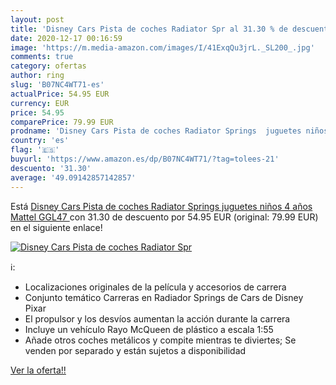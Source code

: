 ```yaml
---
layout: post
title: 'Disney Cars Pista de coches Radiator Spr al 31.30 % de descuento'
date: 2020-12-17 00:16:59
image: 'https://m.media-amazon.com/images/I/41ExqQu3jrL._SL200_.jpg'
comments: true
category: ofertas
author: ring
slug: 'B07NC4WT71-es'
actualPrice: 54.95 EUR
currency: EUR
price: 54.95
comparePrice: 79.99 EUR
prodname: 'Disney Cars Pista de coches Radiator Springs  juguetes niños 4 años  Mattel GGL47 '
country: 'es'
flag: '🇪🇸'
buyurl: 'https://www.amazon.es/dp/B07NC4WT71/?tag=tolees-21'
descuento: '31.30'
average: '49.09142857142857'
---
```


Está [Disney Cars Pista de coches Radiator Springs  juguetes niños 4 años  Mattel GGL47 ](https://www.amazon.es/dp/B07NC4WT71/?tag=tolees-21) con 31.30 de descuento por 54.95 EUR (original: 79.99 EUR) en el siguiente enlace!

[![Disney Cars Pista de coches Radiator Spr](https://m.media-amazon.com/images/I/41ExqQu3jrL._SL200_.jpg)](https://www.amazon.es/dp/B07NC4WT71/?tag=tolees-21)

ℹ️:

- Localizaciones originales de la película y accesorios de carrera
- Conjunto temático Carreras en Radiador Springs de Cars de Disney Pixar
- El propulsor y los desvíos aumentan la acción durante la carrera
- Incluye un vehículo Rayo McQueen de plástico a escala 1:55
- Añade otros coches metálicos y compite mientras te diviertes; Se venden por separado y están sujetos a disponibilidad

[Ver la oferta!!](https://www.amazon.es/dp/B07NC4WT71/?tag=tolees-21)

